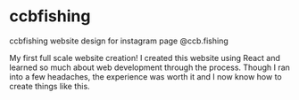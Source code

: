 # ccbfishing
ccbfishing website design for instagram page @ccb.fishing

My first full scale website creation!  I created this website using React and learned so much about web development through the process.  Though I ran into a few headaches, the experience was worth it and I now know how to create things like this.